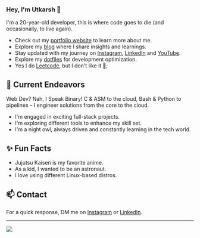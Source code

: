 ### Hey, I'm Utkarsh 👋 

I'm a 20-year-old developer, this is where code goes to die (and occasionally, to live again).

- Check out my [portfolio website](https://utkarshs-terminal.netlify.app/) to learn more about me.
- Explore my [blog](https://medium.com/@sankalp.1519) where I share insights and learnings.
- Stay updated with my journey on [Instagram](https://www.instagram.com/gilfoyle_2.0/), [LinkedIn](https://www.linkedin.com/in/utkarsh-maurya-connect/) and [YouTube](https://www.youtube.com/@tss.TheSkillShow).
- Explore my [dotfiles](https://github.com/pro-utkarshM/dotfiles) for development optimization.
- Yes I do [Leetcode](https://leetcode.com/pro-utkarshM/), but I don't like it 🙂;

## 🔭 Current Endeavors 

Web Dev? Nah, I Speak Binary! C & ASM to the cloud, Bash & Python to pipelines – I engineer solutions from the core to the cloud.

- I'm engaged in exciting full-stack projects.
- I'm exploring different tools to enhance my skill set.
- I'm a night owl, always driven and constantly learning in the tech world.

## ✨ Fun Facts 

- Jujutsu Kaisen is my favorite anime.
- As a kid, I wanted to be an astronaut.
- I love using different Linux-based distros.

## 📫 Contact

 For a quick response, DM me on [Instagram](https://www.instagram.com/gilfoyle_2.0/) or [LinkedIn](https://www.linkedin.com/in/utkarsh-maurya-connect/). 
 
---
[![](https://visitcount.itsvg.in/api?id=pro-utkarshM&icon=0&color=0)](https://visitcount.itsvg.in)


